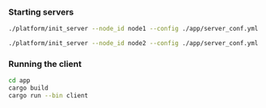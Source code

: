 
### Starting servers
```bash
./platform/init_server --node_id node1 --config ./app/server_conf.yml

./platform/init_server --node_id node2 --config ./app/server_conf.yml
```

### Running the client
```bash
cd app
cargo build
cargo run --bin client
```
